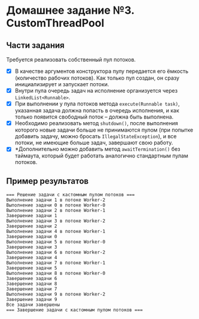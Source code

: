 # Домашнее задание №3. CustomThreadPool

## Части задания
Требуется реализовать собственный пул потоков.
- [X] В качестве аргументов конструктора пулу передается его ёмкость (количество рабочих потоков).
Как только пул создан, он сразу инициализирует и запускает потоки. 
- [X] Внутри пула очередь задач на исполнение организуется через `LinkedList<Runnable>`. 
- [X] При выполнении у пула потоков метода `execute(Runnable task)`, указанная задача должна попасть в очередь
исполнения, и как только появится свободный поток – должна быть выполнена. 
- [X] Необходимо реализовать метод `shutdown()`, после выполнения которого новые задачи больше не принимаются пулом (при попытке добавить задачу,
можно бросать `IllegalStateException`), и все потоки, не имеющие больше задач, завершают свою работу. 
- [X] *Дополнительно можно добавить метод `awaitTermination()` без таймаута, который будет работать аналогично стандартным пулам потоков.

## Пример результатов

```
=== Решение задачи с кастомным пулом потоков ===
Выполнение задачи 1 в потоке Worker-2
Выполнение задачи 0 в потоке Worker-0
Выполнение задачи 2 в потоке Worker-1
Завершение задачи 1
Выполнение задачи 3 в потоке Worker-2
Завершение задачи 2
Выполнение задачи 4 в потоке Worker-1
Завершение задачи 0
Выполнение задачи 5 в потоке Worker-0
Завершение задачи 3
Выполнение задачи 6 в потоке Worker-2
Завершение задачи 4
Выполнение задачи 7 в потоке Worker-1
Завершение задачи 5
Выполнение задачи 8 в потоке Worker-0
Завершение задачи 6
Завершение задачи 8
Завершение задачи 7
Выполнение задачи 9 в потоке Worker-2
Завершение задачи 9
Все задачи завершены
=== Завершение задачи с кастомным пулом потоков ===
```